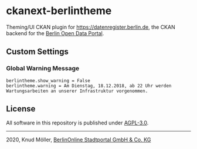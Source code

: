 # ckanext-berlintheme

Theming/UI CKAN plugin for https://datenregister.berlin.de, the CKAN backend for the [Berlin Open Data Portal](https://daten.berlin.de). 

## Custom Settings

### Global Warning Message

```
berlintheme.show_warning = False
berlintheme.warning = Am Dienstag, 18.12.2018, ab 22 Uhr werden Wartungsarbeiten an unserer Infrastruktur vorgenommen.
```

## License

All software in this repository is published under [AGPL-3.0](LICENSE).


---

2020, Knud Möller, [BerlinOnline Stadtportal GmbH & Co. KG](https://www.berlinonline.net)
